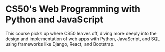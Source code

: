 # CS50's Web Programming with Python and JavaScript
 This course picks up where CS50 leaves off, diving more deeply into the design and implementation of web apps with Python, JavaScript, and SQL using frameworks like Django, React, and Bootstrap.
